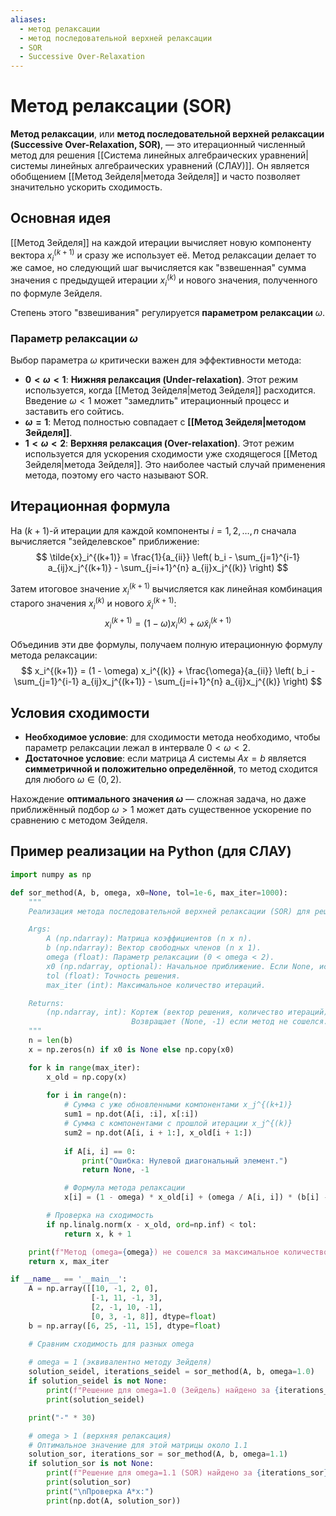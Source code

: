 ```yaml
---
aliases:
  - метод релаксации
  - метод последовательной верхней релаксации
  - SOR
  - Successive Over-Relaxation
---
```

# Метод релаксации (SOR)

**Метод релаксации**, или **метод последовательной верхней релаксации (Successive Over-Relaxation, SOR)**, — это итерационный численный метод для решения [[Система линейных алгебраических уравнений|системы линейных алгебраических уравнений (СЛАУ)]]. Он является обобщением [[Метод Зейделя|метода Зейделя]] и часто позволяет значительно ускорить сходимость.

## Основная идея

[[Метод Зейделя]] на каждой итерации вычисляет новую компоненту вектора $x_i^{(k+1)}$ и сразу же использует её. Метод релаксации делает то же самое, но следующий шаг вычисляется как "взвешенная" сумма значения с предыдущей итерации $x_i^{(k)}$ и нового значения, полученного по формуле Зейделя.

Степень этого "взвешивания" регулируется **параметром релаксации** $\omega$.

### Параметр релаксации $\omega$

Выбор параметра $\omega$ критически важен для эффективности метода:
*   **$0 < \omega < 1$**: **Нижняя релаксация (Under-relaxation)**. Этот режим используется, когда [[Метод Зейделя|метод Зейделя]] расходится. Введение $\omega < 1$ может "замедлить" итерационный процесс и заставить его сойтись.
*   **$\omega = 1$**: Метод полностью совпадает с **[[Метод Зейделя|методом Зейделя]]**.
*   **$1 < \omega < 2$**: **Верхняя релаксация (Over-relaxation)**. Этот режим используется для ускорения сходимости уже сходящегося [[Метод Зейделя|метода Зейделя]]. Это наиболее частый случай применения метода, поэтому его часто называют SOR.

## Итерационная формула

На $(k+1)$-й итерации для каждой компоненты $i = 1, 2, \dots, n$ сначала вычисляется "зейделевское" приближение:
$$
\tilde{x}_i^{(k+1)} = \frac{1}{a_{ii}} \left( b_i - \sum_{j=1}^{i-1} a_{ij}x_j^{(k+1)} - \sum_{j=i+1}^{n} a_{ij}x_j^{(k)} \right)
$$

Затем итоговое значение $x_i^{(k+1)}$ вычисляется как линейная комбинация старого значения $x_i^{(k)}$ и нового $\tilde{x}_i^{(k+1)}$:
$$
x_i^{(k+1)} = (1 - \omega) x_i^{(k)} + \omega \tilde{x}_i^{(k+1)}
$$

Объединив эти две формулы, получаем полную итерационную формулу метода релаксации:
$$
x_i^{(k+1)} = (1 - \omega) x_i^{(k)} + \frac{\omega}{a_{ii}} \left( b_i - \sum_{j=1}^{i-1} a_{ij}x_j^{(k+1)} - \sum_{j=i+1}^{n} a_{ij}x_j^{(k)} \right)
$$

## Условия сходимости

*   **Необходимое условие**: для сходимости метода необходимо, чтобы параметр релаксации лежал в интервале $0 < \omega < 2$.
*   **Достаточное условие**: если матрица $A$ системы $Ax=b$ является **симметричной и положительно определённой**, то метод сходится для любого $\omega \in (0, 2)$.

Нахождение **оптимального значения $\omega$** — сложная задача, но даже приближённый подбор $\omega > 1$ может дать существенное ускорение по сравнению с методом Зейделя.

## Пример реализации на Python (для СЛАУ)

```python
import numpy as np

def sor_method(A, b, omega, x0=None, tol=1e-6, max_iter=1000):
    """
    Реализация метода последовательной верхней релаксации (SOR) для решения СЛАУ Ax = b.

    Args:
        A (np.ndarray): Матрица коэффициентов (n x n).
        b (np.ndarray): Вектор свободных членов (n x 1).
        omega (float): Параметр релаксации (0 < omega < 2).
        x0 (np.ndarray, optional): Начальное приближение. Если None, используется нулевой вектор.
        tol (float): Точность решения.
        max_iter (int): Максимальное количество итераций.

    Returns:
        (np.ndarray, int): Кортеж (вектор решения, количество итераций).
                           Возвращает (None, -1) если метод не сошелся.
    """
    n = len(b)
    x = np.zeros(n) if x0 is None else np.copy(x0)

    for k in range(max_iter):
        x_old = np.copy(x)
        
        for i in range(n):
            # Сумма с уже обновленными компонентами x_j^{(k+1)}
            sum1 = np.dot(A[i, :i], x[:i])
            # Сумма с компонентами с прошлой итерации x_j^{(k)}
            sum2 = np.dot(A[i, i + 1:], x_old[i + 1:])
            
            if A[i, i] == 0:
                print("Ошибка: Нулевой диагональный элемент.")
                return None, -1

            # Формула метода релаксации
            x[i] = (1 - omega) * x_old[i] + (omega / A[i, i]) * (b[i] - sum1 - sum2)

        # Проверка на сходимость
        if np.linalg.norm(x - x_old, ord=np.inf) < tol:
            return x, k + 1

    print(f"Метод (omega={omega}) не сошелся за максимальное количество итераций.")
    return x, max_iter

if __name__ == '__main__':
    A = np.array([[10, -1, 2, 0],
                  [-1, 11, -1, 3],
                  [2, -1, 10, -1],
                  [0, 3, -1, 8]], dtype=float)
    b = np.array([6, 25, -11, 15], dtype=float)

    # Сравним сходимость для разных omega
    
    # omega = 1 (эквивалентно методу Зейделя)
    solution_seidel, iterations_seidel = sor_method(A, b, omega=1.0)
    if solution_seidel is not None:
        print(f"Решение для omega=1.0 (Зейдель) найдено за {iterations_seidel} итераций.")
        print(solution_seidel)

    print("-" * 30)

    # omega > 1 (верхняя релаксация)
    # Оптимальное значение для этой матрицы около 1.1
    solution_sor, iterations_sor = sor_method(A, b, omega=1.1)
    if solution_sor is not None:
        print(f"Решение для omega=1.1 (SOR) найдено за {iterations_sor} итераций:")
        print(solution_sor)
        print("\nПроверка A*x:")
        print(np.dot(A, solution_sor))

```
